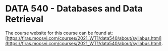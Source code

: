 # DATA 540 - Databases and Data Retrieval

The course website for this course can be found at: [https://firas.moosvi.com/courses/2021_WT1/data540/about/syllabus.html](https://firas.moosvi.com/courses/2021_WT1/data540/about/syllabus.html).
